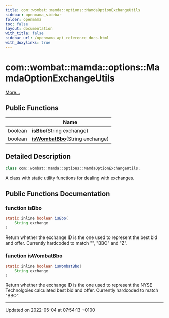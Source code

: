 ```yaml
---
title: com::wombat::mamda::options::MamdaOptionExchangeUtils
sidebar: openmama_sidebar
folder: openmama
toc: false
layout: documentation
with_title: false
sidebar_url: /openmama_api_reference_docs.html
with_doxylinks: true
---
```


# com::wombat::mamda::options::MamdaOptionExchangeUtils



 [More...](#detailed-description)

## Public Functions

|                | Name           |
| -------------- | -------------- |
| boolean | **[isBbo](classcom_1_1wombat_1_1mamda_1_1options_1_1MamdaOptionExchangeUtils.html#function-isbbo)**(String exchange) |
| boolean | **[isWombatBbo](classcom_1_1wombat_1_1mamda_1_1options_1_1MamdaOptionExchangeUtils.html#function-iswombatbbo)**(String exchange) |

## Detailed Description

```java
class com::wombat::mamda::options::MamdaOptionExchangeUtils;
```


A class with static utility functions for dealing with exchanges. 

## Public Functions Documentation

### function isBbo

```java
static inline boolean isBbo(
    String exchange
)
```


Return whether the exchange ID is the one used to represent the best bid and offer. Currently hardcoded to match "", "BBO" and "Z". 


### function isWombatBbo

```java
static inline boolean isWombatBbo(
    String exchange
)
```


Return whether the exchange ID is the one used to represent the NYSE Technolgoies calculated best bid and offer. Currently hardcoded to match "BBO". 


-------------------------------

Updated on 2022-05-04 at 07:54:13 +0100
